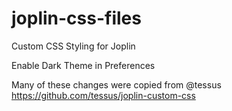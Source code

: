 # joplin-css-files
Custom CSS Styling for Joplin

Enable Dark Theme in Preferences

Many of these changes were copied from @tessus
https://github.com/tessus/joplin-custom-css
